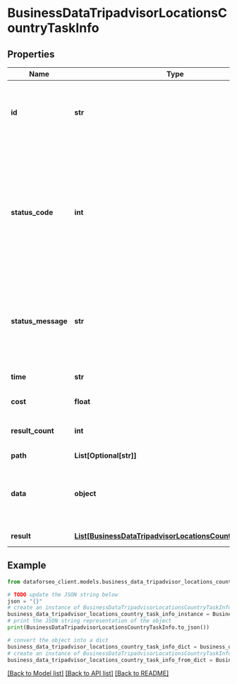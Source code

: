 # BusinessDataTripadvisorLocationsCountryTaskInfo


## Properties

Name | Type | Description | Notes
------------ | ------------- | ------------- | -------------
**id** | **str** | task identifier unique task identifier in our system in the UUID format | [optional] 
**status_code** | **int** | status code of the task generated by DataForSEO, can be within the following range: 10000-60000 you can find the full list of the response codes here | [optional] 
**status_message** | **str** | informational message of the task you can find the full list of general informational messages here | [optional] 
**time** | **str** | execution time, seconds | [optional] 
**cost** | **float** | total tasks cost, USD | [optional] 
**result_count** | **int** | number of elements in the result array | [optional] 
**path** | **List[Optional[str]]** | URL path | [optional] 
**data** | **object** | contains the same parameters that you specified in the POST request | [optional] 
**result** | [**List[BusinessDataTripadvisorLocationsCountryResultInfo]**](BusinessDataTripadvisorLocationsCountryResultInfo.md) | array of results | [optional] 

## Example

```python
from dataforseo_client.models.business_data_tripadvisor_locations_country_task_info import BusinessDataTripadvisorLocationsCountryTaskInfo

# TODO update the JSON string below
json = "{}"
# create an instance of BusinessDataTripadvisorLocationsCountryTaskInfo from a JSON string
business_data_tripadvisor_locations_country_task_info_instance = BusinessDataTripadvisorLocationsCountryTaskInfo.from_json(json)
# print the JSON string representation of the object
print(BusinessDataTripadvisorLocationsCountryTaskInfo.to_json())

# convert the object into a dict
business_data_tripadvisor_locations_country_task_info_dict = business_data_tripadvisor_locations_country_task_info_instance.to_dict()
# create an instance of BusinessDataTripadvisorLocationsCountryTaskInfo from a dict
business_data_tripadvisor_locations_country_task_info_from_dict = BusinessDataTripadvisorLocationsCountryTaskInfo.from_dict(business_data_tripadvisor_locations_country_task_info_dict)
```
[[Back to Model list]](../README.md#documentation-for-models) [[Back to API list]](../README.md#documentation-for-api-endpoints) [[Back to README]](../README.md)


